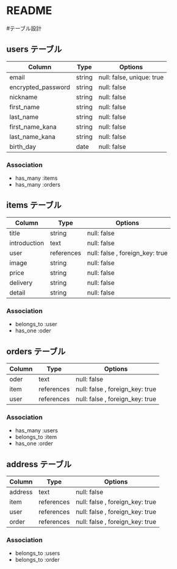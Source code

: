 # README

#テーブル設計

## users テーブル

| Column             | Type   | Options                   |
| ------------------ | ------ | ------------------------- |
| email              | string | null: false, unique: true |
| encrypted_password | string | null: false               |
| nickname           | string | null: false               |
| first_name         | string | null: false               |      
| last_name          | string | null: false               |
| first_name_kana    | string | null: false               |
| last_name_kana     | string | null: false               |
| birth_day          | date   | null: false               |

### Association

 - has_many :items
 - has_many :orders

## items テーブル

| Column             | Type       | Options                         |
| ------------------ | ---------- | ------------------------------- |
| title              | string     | null: false                     |
| introduction       | text       | null: false                     |
| user               | references | null: false , foreign_key: true |
| image              | string     | null: false                     |
| price              | string     | null: false                     |
| delivery           | string     | null: false                     |
| detail             | string     | null: false                     |


### Association

 - belongs_to :user
 - has_one :oder

## orders テーブル

| Column    | Type       | Options                         |
| --------- | ---------- | ------------------------------- |
| oder      | text       | null: false                     |
| item      | references | null: false , foreign_key: true |
| user      | references | null: false , foreign_key: true |

### Association

 - has_many :users
 - belongs_to :item
 - has_one :order

## address テーブル

| Column    | Type       | Options                         |
| --------- | ---------- | ------------------------------- |
| address   | text       | null: false                     |
| item      | references | null: false , foreign_key: true |
| user      | references | null: false , foreign_key: true |
| order     | references | null: false , foreign_key: true |

### Association

 - belongs_to :users
 - belongs_to :order